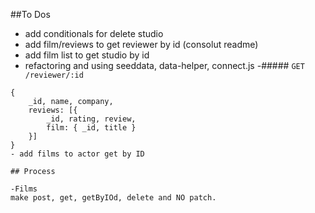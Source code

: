 ##To Dos

- add conditionals for delete studio
- add film/reviews to get reviewer by id (consolut readme)
- add film list to get studio by id
- refactoring and using seeddata, data-helper, connect.js
-##### `GET /reviewer/:id`

```
{
    _id, name, company,
    reviews: [{
        _id, rating, review,
        film: { _id, title }
    }]
}
- add films to actor get by ID

## Process

-Films
make post, get, getByIOd, delete and NO patch.
